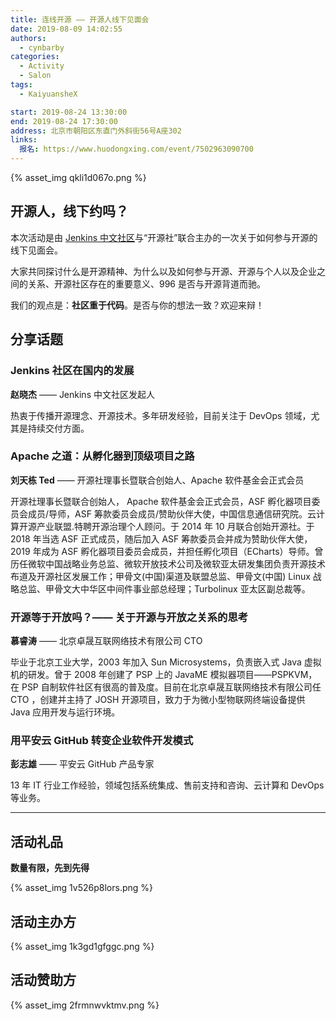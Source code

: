 ```yaml
---
title: 连线开源 —— 开源人线下见面会
date: 2019-08-09 14:02:55
authors:
  - cynbarby
categories:
  - Activity
  - Salon
tags:
  - KaiyuansheX

start: 2019-08-24 13:30:00
end: 2019-08-24 17:30:00
address: 北京市朝阳区东直门外斜街56号A座302
links:
  报名: https://www.huodongxing.com/event/7502963090700
---
```


{% asset_img qkli1d067o.png %}

## 开源人，线下约吗？

本次活动是由 [Jenkins 中文社区][1]与“开源社”联合主办的一次关于如何参与开源的线下见面会。

大家共同探讨什么是开源精神、为什么以及如何参与开源、开源与个人以及企业之间的关系、开源社区存在的重要意义、996 是否与开源背道而驰。

我们的观点是：**社区重于代码**。是否与你的想法一致？欢迎来辩！

<!-- more -->

## 分享话题

### Jenkins 社区在国内的发展

**赵晓杰** —— Jenkins 中文社区发起人

热衷于传播开源理念、开源技术。多年研发经验，目前关注于 DevOps 领域，尤其是持续交付方面。

### Apache 之道：从孵化器到顶级项目之路

**刘天栋 Ted** —— 开源社理事长暨联合创始人、Apache 软件基金会正式会员

开源社理事长暨联合创始人， Apache 软件基金会正式会员，ASF 孵化器项目委员会成员/导师，ASF 筹款委员会成员/赞助伙伴大使，中国信息通信研究院。云计算开源产业联盟.特聘开源治理个人顾问。于 2014 年 10 月联合创始开源社。于 2018 年当选 ASF 正式成员，随后加入 ASF 筹款委员会并成为赞助伙伴大使，2019 年成为 ASF 孵化器项目委员会成员，并担任孵化项目（ECharts）导师。曾历任微软中国战略业务总监、微软开放技术公司及微软亚太研发集团负责开源技术布道及开源社区发展工作；甲骨文(中国)渠道及联盟总监、甲骨文(中国) Linux 战略总监、甲骨文大中华区中间件事业部总经理；Turbolinux 亚太区副总裁等。

### 开源等于开放吗？—— 关于开源与开放之关系的思考

**慕睿涛** —— 北京卓晟互联网络技术有限公司 CTO

毕业于北京工业大学，2003 年加入 Sun Microsystems，负责嵌入式 Java 虚拟机的研发。曾于 2008 年创建了 PSP 上的 JavaME 模拟器项目——PSPKVM，在 PSP 自制软件社区有很高的普及度。目前在北京卓晟互联网络技术有限公司任 CTO ，创建并主持了 JOSH 开源项目，致力于为微小型物联网终端设备提供 Java 应用开发与运行环境。

### 用平安云 GitHub 转变企业软件开发模式

**彭志雄** —— 平安云 GitHub 产品专家

13 年 IT 行业工作经验，领域包括系统集成、售前支持和咨询、云计算和 DevOps 等业务。

---

## 活动礼品

**数量有限，先到先得**

{% asset_img 1v526p8lors.png %}

## 活动主办方

{% asset_img 1k3gd1gfggc.png %}

## 活动赞助方

{% asset_img 2frmnwvktmv.png %}

[1]: https://jenkins-zh.cn/
